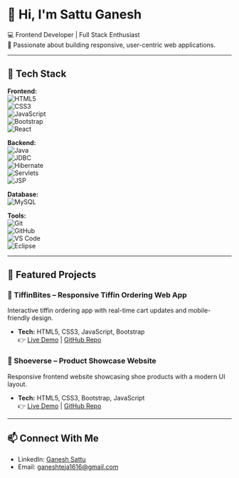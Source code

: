 # 👋 Hi, I'm Sattu Ganesh  

💻 Frontend Developer | Full Stack Enthusiast  
🚀 Passionate about building responsive, user-centric web applications.  

---

## 🔧 Tech Stack  

**Frontend:**  
![HTML5](https://img.shields.io/badge/HTML5-E34F26?style=for-the-badge&logo=html5&logoColor=white)  
![CSS3](https://img.shields.io/badge/CSS3-1572B6?style=for-the-badge&logo=css3&logoColor=white)  
![JavaScript](https://img.shields.io/badge/JavaScript-F7DF1E?style=for-the-badge&logo=javascript&logoColor=black)  
![Bootstrap](https://img.shields.io/badge/Bootstrap-563D7C?style=for-the-badge&logo=bootstrap&logoColor=white)  
![React](https://img.shields.io/badge/React-20232A?style=for-the-badge&logo=react&logoColor=61DAFB)  

**Backend:**  
![Java](https://img.shields.io/badge/Java-ED8B00?style=for-the-badge&logo=openjdk&logoColor=white)  
![JDBC](https://img.shields.io/badge/JDBC-003B57?style=for-the-badge)  
![Hibernate](https://img.shields.io/badge/Hibernate-59666C?style=for-the-badge&logo=hibernate&logoColor=white)  
![Servlets](https://img.shields.io/badge/Servlets-007396?style=for-the-badge)  
![JSP](https://img.shields.io/badge/JSP-007396?style=for-the-badge)  

**Database:**  
![MySQL](https://img.shields.io/badge/MySQL-005C84?style=for-the-badge&logo=mysql&logoColor=white)  

**Tools:**  
![Git](https://img.shields.io/badge/Git-F05032?style=for-the-badge&logo=git&logoColor=white)  
![GitHub](https://img.shields.io/badge/GitHub-100000?style=for-the-badge&logo=github&logoColor=white)  
![VS Code](https://img.shields.io/badge/VS%20Code-0078d7?style=for-the-badge&logo=visual-studio-code&logoColor=white)  
![Eclipse](https://img.shields.io/badge/Eclipse-2C2255?style=for-the-badge&logo=eclipse&logoColor=white)  

---

## 🌟 Featured Projects   

### 🍱 TiffinBites – Responsive Tiffin Ordering Web App  
Interactive tiffin ordering app with real-time cart updates and mobile-friendly design.  
- **Tech:** HTML5, CSS3, JavaScript, Bootstrap  
👉 [Live Demo](https://codeganesh452.github.io/tiffinbites/) | [GitHub Repo](https://github.com/codeganesh452/tiffinbites)  

### 👟 Shoeverse – Product Showcase Website  
Responsive frontend website showcasing shoe products with a modern UI layout.  
- **Tech:** HTML5, CSS3, Bootstrap, JavaScript  
👉 [Live Demo](https://codeganesh452.github.io/shoeverse/) | [GitHub Repo](https://github.com/codeganesh452/shoeverse)  

---

## 📫 Connect With Me  
- LinkedIn: [Ganesh Sattu](https://www.linkedin.com/in/ganesh-sattu-b233a529b)  
- Email: ganeshteja1616@gmail.com  

